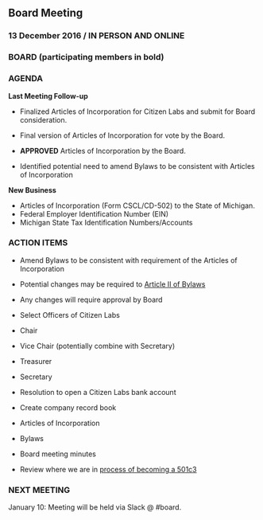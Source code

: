 ## Board Meeting
### 13 December 2016 / IN PERSON AND ONLINE

### BOARD (participating members in bold)

### AGENDA

**Last Meeting Follow-up**

- Finalized Articles of Incorporation for Citizen Labs and submit for Board consideration.

- Final version of Articles of Incorporation for vote by the Board.
 - **APPROVED** Articles of Incorporation by the Board.

- Identified potential need to amend Bylaws to be consistent with Articles of Incorporation

**New Business**

- Articles of Incorporation (Form CSCL/CD-502) to the State of Michigan.
- Federal Employer Identification Number (EIN)
- Michigan State Tax Identification Numbers/Accounts

### ACTION ITEMS

- Amend Bylaws to be consistent with requirement of the Articles of Incorporation
 - Potential changes may be required to [Article II of Bylaws](https://github.com/citizenlabsgr/community/blob/master/governance/cl_bylaws.md)
 - Any changes will require approval by Board

- Select Officers of Citizen Labs
 - Chair
 - Vice Chair (potentially combine with Secretary)
 - Treasurer
 - Secretary

- Resolution to open a Citizen Labs bank account

- Create company record book
 - Articles of Incorporation
 - Bylaws
 - Board meeting minutes

- Review where we are in [process of becoming a 501c3](https://github.com/citizenlabsgr/community/wiki/Steps-to-Become-a-Non-Profit-in-Michigan)

### NEXT MEETING

January 10: Meeting will be held via Slack @ #board.

